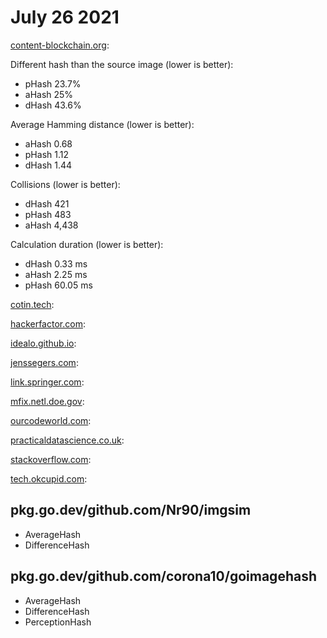 # July 26 2021

[content-blockchain.org][1]:

Different hash than the source image (lower is better):

- pHash 23.7%
- aHash 25%
- dHash 43.6%

Average Hamming distance (lower is better):

- aHash 0.68
- pHash 1.12
- dHash 1.44

Collisions (lower is better):

- dHash 421
- pHash 483
- aHash 4,438

Calculation duration (lower is better):

- dHash 0.33 ms
- aHash 2.25 ms
- pHash 60.05 ms

[cotin.tech][2]:

[hackerfactor.com][3]:

[idealo.github.io][4]:

[jenssegers.com][5]:

[link.springer.com][6]:

[mfix.netl.doe.gov][7]:

[ourcodeworld.com][8]:

[practicaldatascience.co.uk][9]:

[stackoverflow.com][10]:

[tech.okcupid.com][11]:

[1]://content-blockchain.org/research/testing-different-image-hash-functions
[2]://cotin.tech/Algorithm/ImageSimilarityComparison
[3]://hackerfactor.com/blog?archives/529-Kind-of-Like-That.html
[4]://idealo.github.io/imagededup/methods/hashing
[5]://jenssegers.com/perceptual-image-hashes
[6]://link.springer.com/article/10.1007/s11042-016-3723-5
[7]://mfix.netl.doe.gov/doc/tracker/19.1.0/methods/template_matching.html
[8]://ourcodeworld.com/articles/read/1006/how-to-determine-whether-2-images
[9]://practicaldatascience.co.uk/data-science/how-to-use-image-hashing-to-identify-visually-similar-or-duplicate-images
[10]://stackoverflow.com/questions/1005115/what-algorithm-could-be-used-to
[11]://tech.okcupid.com/evaluating-perceptual-image-hashes-at-okcupid-e98a3e74aa3a?gi=63bf3064cbec

## pkg.go.dev/github.com/Nr90/imgsim

- AverageHash
- DifferenceHash

## pkg.go.dev/github.com/corona10/goimagehash

- AverageHash
- DifferenceHash
- PerceptionHash
